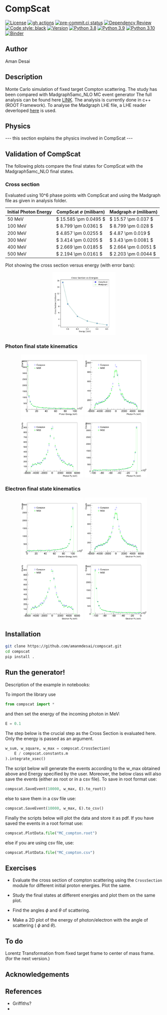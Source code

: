 # CompScat
[![License](https://img.shields.io/github/license/amanmdesai/compscat)](https://github.com/amanmdesai/compscat/blob/master/LICENSE.txt)
[![gh actions](https://github.com/amanmdesai/compscat/actions/workflows/test.yaml/badge.svg)](https://github.com/amanmdesai/compscat/actions)
[![pre-commit.ci status](https://results.pre-commit.ci/badge/github/amanmdesai/compscat/master.svg)](https://results.pre-commit.ci/latest/github/amanmdesai/compscat/master)
[![Dependency Review](https://github.com/amanmdesai/compscat/actions/workflows/dependency-review.yml/badge.svg)](https://github.com/amanmdesai/compscat/actions/workflows/dependency-review.yml)
[![Code style: black](https://img.shields.io/badge/code%20style-black-000000.svg)](https://github.com/psf/black)
[![Version](https://img.shields.io/github/v/tag/amanmdesai/compscat?style=plastic
)](https://github.com/amanmdesai/compscat/VERSION)
[![Python 3.8](https://img.shields.io/badge/python-3.8-blue.svg)](https://www.python.org/downloads/release/python-380/)
[![Python 3.9](https://img.shields.io/badge/python-3.9-blue.svg)](https://www.python.org/downloads/release/python-390/)
[![Python 3.10](https://img.shields.io/badge/python-3.10-blue.svg)](https://www.python.org/downloads/release/python-3100/)
[![Binder](https://mybinder.org/badge_logo.svg)](https://mybinder.org/v2/gh/amanmdesai/compscat/HEAD)

## Author
Aman Desai

##  Description

Monte Carlo simulation of fixed target Compton scattering. The study has been compared with Madgraph5amc_NLO MC event generator The full analysis can be found here [LINK](https://github.com/amanmdesai/compscat/tree/master/analysis). The analysis is currently done in c++ (ROOT Framework). To analyse the Madgraph LHE file, a LHE reader deverloped [here](https://github.com/amanmdesai/LHE-Reader) is used.

## Physics

--- this section explains the physics involved in CompScat ---

## Validation of CompScat

The following plots compare the final states for CompScat with the Madgraph5amc_NLO final states.

### Cross section
Evaluated using 10^6 phase points with CompScat and using the Madgraph file as given in analysis folder.

| Initial Photon Energy | CompScat $\sigma$ (milibarn) | Madgraph $\sigma$ (milibarn)|
| ----------------------| --------- | ------|
|  50 MeV  | $ 15.585 \pm 0.0495 $ | $ 15.57 \pm 0.037 $ |
| 100 MeV  | $ 8.799 \pm 0.0361 $ | $ 8.799 \pm 0.028 $  |
| 200 MeV  | $ 4.857 \pm 0.0255 $ | $ 4.87 \pm 0.019 $   |
| 300 MeV  | $ 3.414 \pm 0.0205 $ | $ 3.43 \pm 0.0081 $   |
| 400 MeV  | $ 2.669 \pm 0.0185 $ | $ 2.664 \pm 0.0051 $   |
| 500 MeV  | $ 2.194 \pm 0.0161 $ |  $ 2.203 \pm 0.0044 $  |

Plot showing the cross section versus energy (with error bars):
<p align="center">
<img src="images/xsec_vs_energy.jpg" width="200" title="xsec_vs_energy">
</p>

### Photon final state kinematics

<p align="center">
<img src="images/photon_energy.png" width="200" title="photon_energy">
<img src="images/photon_px.png" width="200" title="photon_px">
<img src="images/photon_py.png" width="200" title="photon_py">
<img src="images/photon_pz.png" width="200" title="photon_pz">
</p>

### Electron final state kinematics

<p align="center">
<img src="images/electron_energy.png" width="200" title="photon_energy">
<img src="images/electron_px.png" width="200" title="photon_px">
<img src="images/electron_py.png" width="200" title="photon_py">
<img src="images/electron_pz.png" width="200" title="photon_pz">
</p>

## Installation
```bash
git clone https://github.com/amanmdesai/compscat.git
cd compscat
pip install .
```

## Run the generator!

Description of the example in notebooks:

To import the library use
```python
from compscat import *
```
and then set the energy of the incoming photon in MeV:
```python
E = 0.1
```

The step below is the crucial step as the Cross Section is evaluated here. Only the energy is passed as an argument.
```python
w_sum, w_square, w_max = compscat.CrossSection(
    E / compscat.constants.m
).integrate_xsec()
```
The script below will generate the events according to the w_max obtained above and Energy specified by the user. Moreover, the below class will also save the events (either as root or in a csv file). To save in root format use:
```python
compscat.SaveEvent(10000, w_max, E).to_root()
```
else to save them in a csv file use:
```python
compscat.SaveEvent(10000, w_max, E).to_csv()
```
Finally the scripts below will plot the data and store it as pdf. If you have saved the events in a root format use:
```python
compscat.PlotData.file("MC_compton.root")
```
else if you are using csv file, use:
```python
compscat.PlotData.file("MC_compton.csv")
```
## Exercises

* Evaluate the cross section of compton scattering using the `CrossSection` module for different initial proton energies. Plot the same.

* Study the final states at different energies and plot them on the same plot.

* Find the angles $\phi$ and $\theta$ of scattering.

* Make a 2D plot of the energy of photon/electron with the angle of scattering ( $\phi$ and $\theta$).

## To do

Lorentz Transformation from fixed target frame to center of mass frame. (for the next version.)

## Acknowledgements


## References

* Griffiths?
* 
